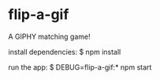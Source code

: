 # flip-a-gif
A GIPHY matching game!

install dependencies:
	$ npm install

run the app:
	$ DEBUG=flip-a-gif:* npm start
